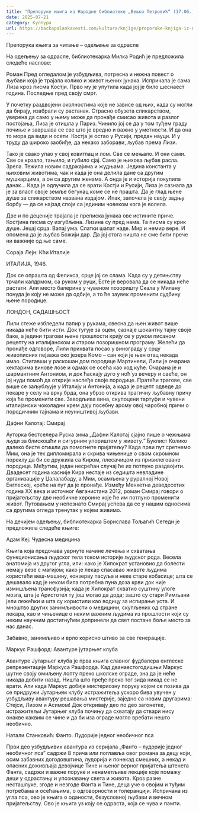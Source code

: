 ```yaml
---
title: "Препоруке књига из Народне библиотеке „Вељко Петровић“ (17.06.)"
date: 2025-07-21
category: Култура
url: https://backapalankavesti.com/kultura/knjige/preporuke-knjiga-iz-narodne-biblioteke-veljko-petrovic-17-06/
---
```


Препорука књига за читање – одељење за одрасле

На одељењу за одрасле, библиотекарка Милка Родић је предложила следеће наслове:

Роман Пред огледалом је узбудљива, потресна и нежна повест о љубави која је трајала колико и живот њених јунака. Испричала је сама Лиза кроз писма Костји. Прво му је упутила када јој је било шеснаест година. Последње пред своју смрт.

У почетку раздвојени околностима које не зависе од њих, када су могли да бирају, изабрали су растанак. Страсно обузета сликарством, уверена да само у њему може да пронађе смисао живота и разлог постојања, Лиза је отишла у Париз. Чинило јој се да у том туђем граду почиње и завршава се све што је вредно и важно у уметности. И да она то мора да види и осети. Костја је остао у Русији, предан науци. И у труду да широко заобиђе, да некако заборави, љубав према Лизи.

Тако је свако упао у свој ковитлац и лом. Све се мењало. И они сами. Све се крзало, тањило, и губило сјај. Само је њихова љубав расла. Зрела. Тежила новим садржајима и жудњама. Једина константа у њиховим животима, чак и када је она делила дане са другим мушкарцима, а он са другим женама. А онда је и историја покупила данак… Када је одлучила да се врати Костји и Русији, Лиза је сазнала да је за власт своје земље бегунац коме се не прашта. Да је глад њене душе за сликарством названа издајом. Ипак, започела је своју задњу борбу — да се најзад споји са јединим човеком кога је волела.

Две и по деценије трајала је преписка јунака ове истините приче. Костјина писма су изгубљена. Лизина су пред нама. Та писма су крик душе. Јецај срца. Вапај ума. Слатки шапат наде. Мир и немир вере. И опомена да је љубав Божији дар. Да јој стога ништа не сме бити прече ни важније од ње саме.

Сораја Лејн: Кћи Италије

ИТАЛИЈА, 1946.

Док се опрашта од Феликса, срце јој се слама. Када су у детињству трчали калдрмом, са руком у руци, Есте је веровала да се никада неће растати. Али место балерине у чувеном позоришту Скала у Милану понуда је коју не може да одбије, а то ће заувек променити судбину њене породице.

ЛОНДОН, САДАШЊОСТ

Лили стеже избледели папир у рукама, свесна да њен живот више никада неће бити исти. Док тугује за оцем, сазнаје шокантну тајну своје баке, а једини трагови њене прошлости крију се у руком писаном рецепту на италијанском и старом позоришном програму. Желећи да пронађе одговоре, Лили прихвата посао у винограду у срцу живописних пејзажа око језера Комо – сан који је њен отац некада имао. Стигавши у раскошан дом породице Мартинели, Лили је очарана хектарима винове лозе и одмах се осећа као код куће. Очарана је и шармантним Антониом, и док ћаскају дуго у ноћ́ уз вечеру и свеће, он јој нуди помоћ да открије наслеђе своје породице. Пратећи трагове, све више се заљубљује у Италију и Антонија, а када је рецепт одведе до пекаре у селу на врху брда, она убрзо открива трагичну љубавну причу која ће променити све.
Заводљива вина, скупоцени тартуфи и чувени италијански чоколадни крем дају посебну арому овој чаробној причи о породичним тајнама и неуништивој љубави.

Дафни Калотај: Смирај

Ауторка бестселера Руска зима „Дафни Калотај сјајно пише о чежњама људи за блискошћи и сигурним упориштем у животу.“ Буклист Колико далеко бисте отишли да помогнете пријатељу? Када први пут сретнемо Мим, она је тек дипломирала и скрива чињенице о свом скромном пореклу да би се дружила са Киром, плесачицом из привилеговане породице. Међутим, један несрећан случај ће их потпуно раздвојити.
Двадесет година касније Кира нестаје из седишта невладине организације у Џалалабаду, а Мим, осамљена у руралној Новој Енглеској, креће на пут да је пронађе.
Између Менхетна деведесетих година XX века и источног Авганистана 2012, роман Смирај говори о пријатељству две необичне хероине које ће им потпуно променити живот. Путовањем у непознато Смирај успева да се у нашим односима са другима огледа тренутак у којем живимо.

На дечијем одељењу, библиотекарка Борислава Тољагић Сегеди је предложила следеће књиге:

Адам Кеј: Чудесна медицина

Књига која предочава уврнуте начине лечења и схватања функционисања људског тела током историје људског рода. Весела анатомија из другог угла, или: како је Хипократ установио да болести немају везе с магијом; како је лекар спасавао животе људима користећи веш-машину, конзерву пасуља и неке старе кобасице; шта се дешавало кад је неком била потребна пуна доза крви док није измишљена трансфузија; када је Хипократ схватио суштину улоге мозга, шта је Аристотел ту још могао да дода; зашто су стари Римљани јели лежећки и шта су користили као водицу за испирање уста. И мноштво других занимљивости о медицини, скупљених од стране лекара, као и чињенице о неким важним људима из прошлости који су неким научним достигнућем допринели да свет постане боље место за нас данас.

Забавно, занимљиво и врло корисно штиво за све генерације.

Маркус Рашфорд: Авантуре јутарњег клуба

Авантуре Јутарњег клуба је прва књига славног фудбалера енглеске репрезентације Маркуса Рашфорда. Кад дванаестогодишњи Маркус шутне своју омиљену лопту преко школске ограде, зна да је неће никада добити назад. Ништа што пређе преко тог зида никад се не врати. Али када Маркус добије мистериозну поруку којом се позива да се придружи Јутарњем клубу истражитеља ускоро бива увучен у узбудљиву авантуру решавања мистерије, заједно са новим другарима: Стејси, Лизом и Асимом! Док откривају део по део загонетке, истражитељи Јутарњег клуба почињу да схватају да ствари нису онакве каквим се чине и да би иза ограде могло вребати нешто необично.

Натали Станковић: Фанто. Лудорије једног необичног пса

Први део узбудљивих авантура из серијала „Фанто – лудорије једног необичног пса” садржи 8 прича или поглавља овог романа за децу који, осим забавних догодовштина, лудорија и понекад смешних, а некад и опасних доживљаја девојчице Тине и њеног верног пријатеља штенета Фанта, садржи и важне поруке и ненаметљиве лекције које помажу деци у одрастању и упознавању света и живота. Кроз разне несташлуке, згоде и незгоде Фанта и Тине, деца уче о својим и туђим потребама и осећањима, о одговорности и толеранцији. Испричана из угла пса, ово је књига о оданости, безусловној љубави и вечном пријатељству. Ово је књига уз коју се одраста, која се чува и памти.
